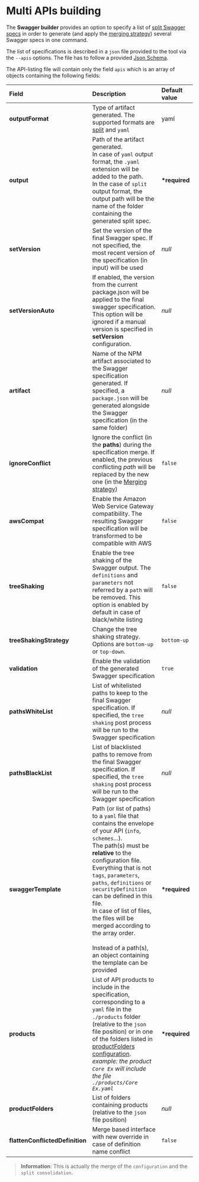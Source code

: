# Multi APIs building

The **Swagger builder** provides an option to specify a list of [split Swagger specs](./split-swagger-spec.md) in order to generate (and apply the [merging strategy](./merging-strategy.md)) several Swagger specs in one command.

The list of specifications is described in a `json` file provided to the tool via the `--apis` options. The file has to follow a provided [Json Schema](../src/schemas/apis-configuration.schema.json).

The API-listing file will contain only the field `apis` which is an array of objects containing the following fields:

| Field                              | Description                                                                                                                                                                                                                                                                                                                                                                                                                                                                | Default value  |
|:-----------------------------------|:---------------------------------------------------------------------------------------------------------------------------------------------------------------------------------------------------------------------------------------------------------------------------------------------------------------------------------------------------------------------------------------------------------------------------------------------------------------------------|:---------------|
| **outputFormat**                   | Type of artifact generated. The supported formats are [split](./docs/split-swagger-spec.md) and `yaml`                                                                                                                                                                                                                                                                                                                                                                     | yaml           |
| **output**                         | Path of the artifact generated.<br/> In case of `yaml` output format, the `.yaml` extension will be added to the path.<br/> In the case of `split` output format, the output path will be the name of the folder containing the generated split spec.                                                                                                                                                                                                                      | **\*required** |
| **setVersion**                     | Set the version of the final Swagger spec. If not specified, the most recent version of the specification (in input) will be used                                                                                                                                                                                                                                                                                                                                          | *null*         |
| **setVersionAuto**                 | If enabled, the version from the current package.json will be applied to the final swagger specification. This option will be ignored if a manual version is specified in **setVersion** configuration.                                                                                                                                                                                                                                                                    | *null*         |
| **artifact**                       | Name of the NPM artifact associated to the Swagger specification generated. If specified, a `package.json` will be generated alongside the Swagger specification (in the same folder)                                                                                                                                                                                                                                                                                      | *null*         |
| **ignoreConflict**                 | Ignore the conflict (in the **paths**) during the specification merge. If enabled, the previous conflicting *path* will be replaced by the new one (in the [Merging strategy](./docs/merging-strategy.md))                                                                                                                                                                                                                                                                 | `false`        |
| **awsCompat**                      | Enable the Amazon Web Service Gateway compatibility. The resulting Swagger specification will be transformed to be compatible with AWS                                                                                                                                                                                                                                                                                                                                     | `false`        |
| **treeShaking**                    | Enable the tree shaking of the Swagger output. The `definitions` and `parameters` not referred by a `path` will be removed. This option is enabled by default in case of black/white listing                                                                                                                                                                                                                                                                               | `false`        |
| **treeShakingStrategy**            | Change the tree shaking strategy. Options are `bottom-up` or `top-down`.                                                                                                                                                                                                                                                                                                                                                                                                   | `bottom-up`    |
| **validation**                     | Enable the validation of the generated Swagger specification                                                                                                                                                                                                                                                                                                                                                                                                               | `true`         |
| **pathsWhiteList**                 | List of whitelisted paths to keep to the final Swagger specification. If specified, the `tree shaking` post process will be run to the Swagger specification                                                                                                                                                                                                                                                                                                               | *null*         |
| **pathsBlackList**                 | List of blacklisted paths to remove from the final Swagger specification. If specified, the `tree shaking` post process will be run to the Swagger specification                                                                                                                                                                                                                                                                                                           | *null*         |
| **swaggerTemplate**                | Path (or list of paths) to a `yaml` file that contains the envelope of your API (`info`, `schemes`...).<br/>The path(s) must be **relative** to the configuration file.<br/>Everything that is not `tags`, `parameters`, `paths`, `definitions` or `securityDefinition` can be defined in this file.<br/>In case of list of files, the files will be merged according to the array order.<br/><br/>Instead of a path(s), an object containing the template can be provided | **\*required** |
| **products**                       | List of API products to include in the specification, corresponding to a `yaml` file in the `./products` folder (relative to the `json` file position) or in one of the folders listed in [productFolders configuration](../readme.md#List-of-available-configurations).<br/> *example: the product `Core Ex` will include the file `./products/Core Ex.yaml`*                                                                                                             | **\*required** |
| **productFolders**                 | List of folders containing products (relative to the `json` file position)                                                                                                                                                                                                                                                                                                                                                                                                 | *null*         |
| **flattenConflictedDefinition**    | Merge based interface with new override in case of definition name conflict                                                                                                                                                                                                                                                                                                                                                                                                | `false`        |

> **Information**: This is actually the merge of the `configuration` and the `split consolidation`.
